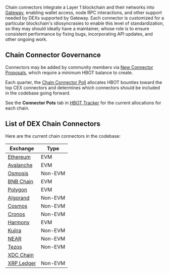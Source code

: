 Chain connectors integrate a Layer 1 blockchain and their networks into [Gateway](/gateway), enabling wallet access, node RPC interactions, and other support needed by DEXs supported by Gateway. Each connector is customized for a particular blockchain's idiosyncrasies to enable this level of standardization, so they may should ideally have a maintainer, whose role is to ensure consistent performance by fixing bugs, incorporating API updates, and other ongoing work.

## Chain Connector Governance

Connectors may be added by community members via [New Connector Proposals](/governance/proposals), which require a minimum HBOT balance to create.

Each quarter, the [Chain Connector Poll](/governance/polls) allocates HBOT bounties toward the top CEX connectors and determines which connectors should be included in the codebase going forward.

See the **Connector Pots** tab in [HBOT Tracker](https://docs.google.com/spreadsheets/d/1UNAumPMnXfsghAAXrfKkPGRH9QlC8k7Cu1FGQVL1t0M/edit?usp=sharing) for the current allocations for each chain.

## List of DEX Chain Connectors

Here are the current chain connectors in the codebase:

| Exchange | Type |
|----------|------|
| [Ethereum](/chains/ethereum) | EVM |
| [Avalanche](/chains/avalanche) | EVM |
| [Osmosis](/chains/osmosis-chain) | Non-EVM
| [BNB Chain](/chains/bnb-chain) | EVM |
| [Polygon](/chains/polygon) | EVM |
| [Algorand](/chains/algorand) | Non-EVM |
| [Cosmos](/chains/cosmos) | Non-EVM |
| [Cronos](/chains/cronos) | Non-EVM |
| [Harmony](/chains/harmony) | EVM |
| [Kujira](/chains/kujira) | Non-EVM |
| [NEAR](/chains/near) | Non-EVM |
| [Tezos](/chains/tezos) | Non-EVM |
| [XDC Chain](/chains/xdc-chain) |
| [XRP Ledger](/chains/xrpl) | Non-EVM |
